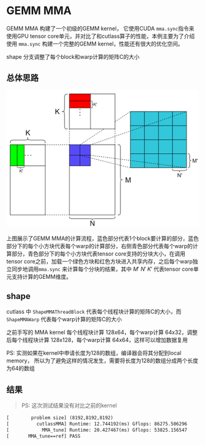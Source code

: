 # GEMM MMA

GEMM MMA 构建了一个初级的GEMM kernel， 它使用CUDA `mma.sync`指令来使用GPU tensor core单元，并对比了和cutlass算子的性能，本例主要为了介绍使用 `mma.sync` 构建一个完整的GEMM kernel，性能还有很大的优化空间。

shape 分支调整了每个block和warp计算的矩阵C的大小

## 总体思路

<img src="pic/gemm_vec.png" title="" alt="" width="600">

上图展示了GEMM MMA的计算流程，蓝色部分代表1个block要计算的部分，蓝色部分下的每个小方块代表每个warp的计算部分，右侧青色部分代表每个warp的计算部分，青色部分下的每个小方块代表tensor core支持的分块大小，在调用tensor core之前，加载一个绿色方块和红色方块进入共享内存，之后每个warp独立同步地调用`mma.sync` 来计算每个分块的结果，其中 $M'$ $N'$ $K'$ 代表tensor core单元支持计算的GEMM维度。


## shape

cutlass 中 `ShapeMMAThreadBlock` 代表每个线程块计算的矩阵C的大小，而 `ShapeMMAWarp` 代表每个warp计算的矩阵C的大小

之前手写的 MMA kernel 每个线程块计算 128x64，每个warp计算 64x32，调整后每个线程块计算 128x128，每个warp计算 64x64，这样可以增加数据复用

PS: 实测如果在kernel中申请长度为128的数组，编译器会将其分配到local memory， 所以为了避免这样的情况发生，需要将长度为128的数组分成两个长度为64的数组

## 结果

> PS: 这次测试结果没有对比之前的kernel

```
[        problem size] (8192,8192,8192)
[          cutlassMMA] Runtime: 12.744192(ms) Gflops: 86275.506296
[            MMA_tune] Runtime: 20.427467(ms) Gflops: 53825.156547
[       MMA_tune==ref] PASS
```

